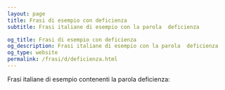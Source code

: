 ```yaml
---
layout: page
title: Frasi di esempio con deficienza 
subtitle: Frasi italiane di esempio con la parola  deficienza

og_title: Frasi di esempio con deficienza 
og_description: Frasi italiane di esempio con la parola  deficienza
og_type: website
permalink: /frasi/d/deficienza.html
---
```


Frasi italiane di esempio contenenti la parola deficienza:


